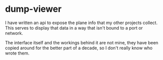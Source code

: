 # dump-viewer

I have written an api to expose the plane info that my other projects collect.  This serves to display that data in a way that isn't bound to a port or network.

The interface itself and the workings behind it are not mine, they have been copied around for the better part of a decade, so I don't really know who wrote them.
